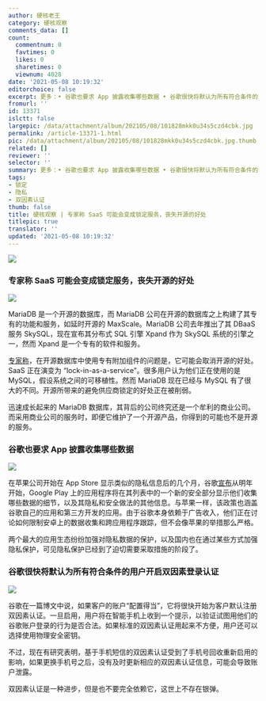 ```yaml
---
author: 硬核老王
category: 硬核观察
comments_data: []
count:
  commentnum: 0
  favtimes: 0
  likes: 0
  sharetimes: 0
  viewnum: 4028
date: '2021-05-08 10:19:32'
editorchoice: false
excerpt: 更多：• 谷歌也要求 App 披露收集哪些数据 • 谷歌很快将默认为所有符合条件的用户开启双因素登录认证
fromurl: ''
id: 13371
islctt: false
largepic: /data/attachment/album/202105/08/101828mkk0u34s5czd4cbk.jpg
permalink: /article-13371-1.html
pic: /data/attachment/album/202105/08/101828mkk0u34s5czd4cbk.jpg.thumb.jpg
related: []
reviewer: ''
selector: ''
summary: 更多：• 谷歌也要求 App 披露收集哪些数据 • 谷歌很快将默认为所有符合条件的用户开启双因素登录认证
tags:
- 锁定
- 隐私
- 双因素认证
thumb: false
title: 硬核观察 | 专家称 SaaS 可能会变成锁定服务，丧失开源的好处
titlepic: true
translator: ''
updated: '2021-05-08 10:19:32'
---
```


![](/data/attachment/album/202105/08/101828mkk0u34s5czd4cbk.jpg)


### 专家称 SaaS 可能会变成锁定服务，丧失开源的好处


![](/data/attachment/album/202105/08/101841b0vqb5v40bfg4w4e.jpg)


MariaDB 是一个开源的数据库，而 MariaDB 公司在开源的数据库之上构建了其专有的功能和服务，如延时开源的 MaxScale。MariaDB 公司去年推出了其 DBaaS 服务 SkySQL，现在宣布其分布式 SQL 引擎 Xpand 作为 SkySQL 系统的引擎之一，然而 Xpand 是一个专有的软件和服务。


[专家称](https://www.theregister.com/2021/05/07/mariadb_xpand/)，在开源数据库中使用专有附加组件的问题是，它可能会取消开源的好处。SaaS 正在演变为 “lock-in-as-a-service”。很多用户认为他们正在使用的是 MySQL，假设系统之间的可移植性。然而 MariaDB 现在已经与 MySQL 有了很大的不同。开源所带来的避免供应商锁定的好处正在被削弱。


迅速成长起来的 MariaDB 数据库，其背后的公司终究还是一个牟利的商业公司。而采用商业公司的服务时，即便它维护了一个开源产品，你得到的可能也不是开源的服务。


### 谷歌也要求 App 披露收集哪些数据


![](/data/attachment/album/202105/08/101859l7ooat2yot6tja76.jpg)


在苹果公司开始在 App Store 显示类似的隐私信息后的几个月，谷歌[宣布](https://www.theverge.com/2021/5/6/22422894/google-play-app-privacy-info-apple-app-store-labels)从明年开始，Google Play 上的应用程序将在其列表中的一个新的安全部分显示他们收集哪些数据的细节，以及其隐私和安全做法的其他信息。与苹果一样，该政策也涵盖谷歌自己的应用和第三方开发的应用。由于谷歌本身依赖于广告收入，他们正在讨论如何限制安卓上的数据收集和跨应用程序跟踪，但不会像苹果的举措那么严格。


两个最大的应用生态纷纷加强对隐私数据的保护，以及国内也在通过某些方式加强隐私保护，可见隐私保护已经到了迫切需要采取措施的阶段了。


### 谷歌很快将默认为所有符合条件的用户开启双因素登录认证


![](/data/attachment/album/202105/08/101914x35o3rb7uu3ar7x5.jpg)


谷歌在一篇博文中说，如果客户的账户“配置得当”，它将很快开始为客户默认注册双因素认证。一旦启用，用户将在智能手机上收到一个提示，以验证试图用他们的谷歌账户登录的行为是否合法。如果标准的双因素认证用起来不方便，用户还可以选择使用物理安全密钥。


不过，现在有研究表明，基于手机短信的双因素认证受到了手机号回收重新启用的影响，如果更换手机号之后，没有及时更新相应的双因素认证信息，可能会导致账户泄露。


双因素认证是一种进步，但是也不要完全依赖它，这世上不存在银弹。